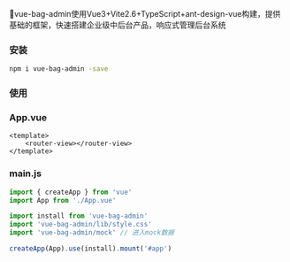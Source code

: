 🎉vue-bag-admin使用Vue3+Vite2.6+TypeScript+ant-design-vue构建，提供基础的框架，快速搭建企业级中后台产品，响应式管理后台系统

### 安装

```bash
npm i vue-bag-admin -save
```

### 使用

### App.vue

```vue
<template>
    <router-view></router-view>
</template>
```

### main.js
```typescript
import { createApp } from 'vue'
import App from './App.vue'

import install from 'vue-bag-admin'
import 'vue-bag-admin/lib/style.css'
import 'vue-bag-admin/mock' // 进入mock数据

createApp(App).use(install).mount('#app')
```
